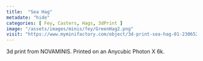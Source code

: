```yaml
---
title:  "Sea Hag"
metadate: "hide"
categories: [ Fey, Casters, Hags, 3dPrint ]
image: "/assets/images/minis/fey/GreenHag2.png"
visit: "https://www.myminifactory.com/object/3d-print-sea-hag-01-230652"
---
```

3d print from NOVAMINIS. 
Printed on an Anycubic Photon X 6k.